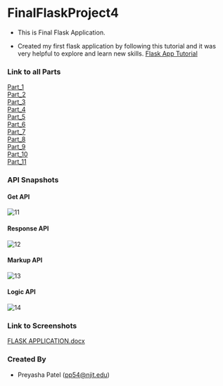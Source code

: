 # FinalFlaskProject4

- This is Final Flask Application.

- Created my first flask application by following this tutorial and it was very helpful to explore and learn new skills.
[Flask App Tutorial](https://hackersandslackers.com/your-first-flask-application)

### Link to all Parts
[Part_1](app)\
[Part_2](Flask_Jinja_Tutorial)\
[Part_3](Flask_WTForms_Tutorial)\
[Part_4](Routing_Flask)\
[Part_5](Configure_Flask)\
[Part_6](Flask_App_Factory)\
[Part_7](Flask_Blueprint_Tutorial)\
[Part_8](Flask_Assets_Tutorial)\
[Part_9](Flask_SQLAlchemy_Tutorial)\
[Part_10](FlaskLogin_Tutorial)\
[Part_11](Flask_Session_Tutorial)

### API Snapshots

#### Get API
![11](https://user-images.githubusercontent.com/45910402/127951122-b8311dcc-5cde-437a-952d-a2704e031dd9.PNG)
#### Response API
![12](https://user-images.githubusercontent.com/45910402/127951123-6e246fa0-403a-4ff9-abdc-7594c21fe611.PNG)
#### Markup API
![13](https://user-images.githubusercontent.com/45910402/127951124-77db8c3f-56cf-4055-ae48-6dfd3d564b36.PNG)
#### Logic API
![14](https://user-images.githubusercontent.com/45910402/127951126-2005ea07-cfe5-4368-8d66-2e4a2c00868c.PNG)

### Link to Screenshots

[FLASK APPLICATION.docx](https://github.com/preyasha2810/FinalFlaskProject4/files/6920923/FLASK.APPLICATION.docx)

### Created By
- Preyasha Patel (pp54@njit.edu)


